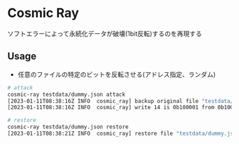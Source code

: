 # Cosmic Ray

ソフトエラーによって永続化データが破壊(1bit反転)するのを再現する

## Usage

- 任意のファイルの特定のビットを反転させる(アドレス指定、ランダム)

```sh
# attack
cosmic-ray testdata/dummy.json attack
[2023-01-11T08:38:16Z INFO  cosmic_ray] backup original file "testdata/dummy.orig"
[2023-01-11T08:38:16Z INFO  cosmic_ray] write 14 is 0b100001 from 0b100000

# restore
cosmic-ray testdata/dummy.json restore
[2023-01-11T08:38:21Z INFO  cosmic_ray] restore file "testdata/dummy.json"
```
